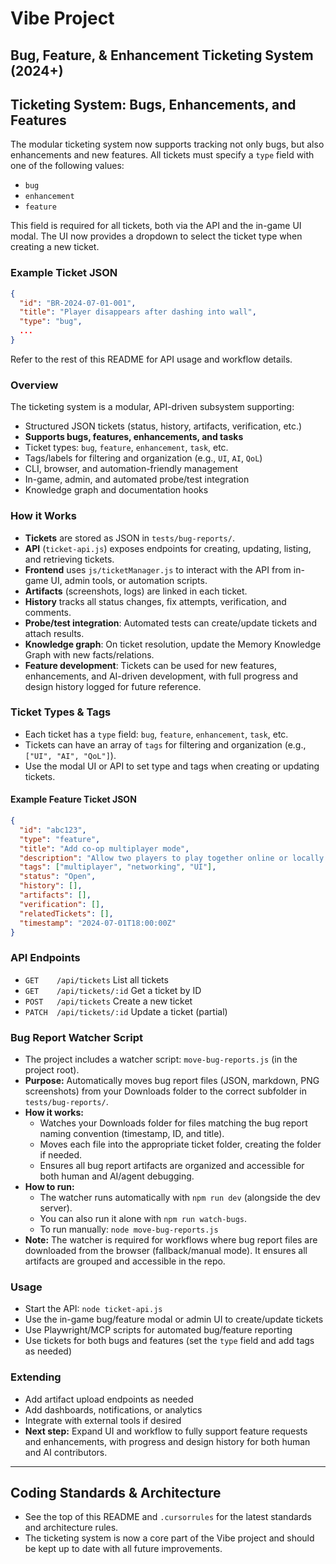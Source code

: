 # Vibe Project

## Bug, Feature, & Enhancement Ticketing System (2024+)

## Ticketing System: Bugs, Enhancements, and Features

The modular ticketing system now supports tracking not only bugs, but also enhancements and new features. All tickets must specify a `type` field with one of the following values:
- `bug`
- `enhancement`
- `feature`

This field is required for all tickets, both via the API and the in-game UI modal. The UI now provides a dropdown to select the ticket type when creating a new ticket.

### Example Ticket JSON
```json
{
  "id": "BR-2024-07-01-001",
  "title": "Player disappears after dashing into wall",
  "type": "bug",
  ...
}
```

Refer to the rest of this README for API usage and workflow details.

### Overview
The ticketing system is a modular, API-driven subsystem supporting:
- Structured JSON tickets (status, history, artifacts, verification, etc.)
- **Supports bugs, features, enhancements, and tasks**
- Ticket types: `bug`, `feature`, `enhancement`, `task`, etc.
- Tags/labels for filtering and organization (e.g., `UI`, `AI`, `QoL`)
- CLI, browser, and automation-friendly management
- In-game, admin, and automated probe/test integration
- Knowledge graph and documentation hooks

### How it Works
- **Tickets** are stored as JSON in `tests/bug-reports/`.
- **API** (`ticket-api.js`) exposes endpoints for creating, updating, listing, and retrieving tickets.
- **Frontend** uses `js/ticketManager.js` to interact with the API from in-game UI, admin tools, or automation scripts.
- **Artifacts** (screenshots, logs) are linked in each ticket.
- **History** tracks all status changes, fix attempts, verification, and comments.
- **Probe/test integration**: Automated tests can create/update tickets and attach results.
- **Knowledge graph**: On ticket resolution, update the Memory Knowledge Graph with new facts/relations.
- **Feature development**: Tickets can be used for new features, enhancements, and AI-driven development, with full progress and design history logged for future reference.

### Ticket Types & Tags
- Each ticket has a `type` field: `bug`, `feature`, `enhancement`, `task`, etc.
- Tickets can have an array of `tags` for filtering and organization (e.g., `["UI", "AI", "QoL"]`).
- Use the modal UI or API to set type and tags when creating or updating tickets.

#### Example Feature Ticket JSON
```json
{
  "id": "abc123",
  "type": "feature",
  "title": "Add co-op multiplayer mode",
  "description": "Allow two players to play together online or locally.",
  "tags": ["multiplayer", "networking", "UI"],
  "status": "Open",
  "history": [],
  "artifacts": [],
  "verification": [],
  "relatedTickets": [],
  "timestamp": "2024-07-01T18:00:00Z"
}
```

### API Endpoints
- `GET    /api/tickets`         List all tickets
- `GET    /api/tickets/:id`     Get a ticket by ID
- `POST   /api/tickets`         Create a new ticket
- `PATCH  /api/tickets/:id`     Update a ticket (partial)

### Bug Report Watcher Script
- The project includes a watcher script: `move-bug-reports.js` (in the project root).
- **Purpose:** Automatically moves bug report files (JSON, markdown, PNG screenshots) from your Downloads folder to the correct subfolder in `tests/bug-reports/`.
- **How it works:**
  - Watches your Downloads folder for files matching the bug report naming convention (timestamp, ID, and title).
  - Moves each file into the appropriate ticket folder, creating the folder if needed.
  - Ensures all bug report artifacts are organized and accessible for both human and AI/agent debugging.
- **How to run:**
  - The watcher runs automatically with `npm run dev` (alongside the dev server).
  - You can also run it alone with `npm run watch-bugs`.
  - To run manually: `node move-bug-reports.js`
- **Note:** The watcher is required for workflows where bug report files are downloaded from the browser (fallback/manual mode). It ensures all artifacts are grouped and accessible in the repo.

### Usage
- Start the API: `node ticket-api.js`
- Use the in-game bug/feature modal or admin UI to create/update tickets
- Use Playwright/MCP scripts for automated bug/feature reporting
- Use tickets for both bugs and features (set the `type` field and add tags as needed)

### Extending
- Add artifact upload endpoints as needed
- Add dashboards, notifications, or analytics
- Integrate with external tools if desired
- **Next step:** Expand UI and workflow to fully support feature requests and enhancements, with progress and design history for both human and AI contributors.

---

## Coding Standards & Architecture
- See the top of this README and `.cursorrules` for the latest standards and architecture rules.
- The ticketing system is now a core part of the Vibe project and should be kept up to date with all future improvements.
